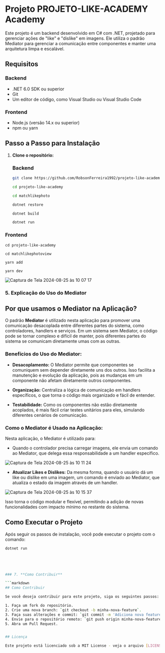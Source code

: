 # Projeto PROJETO-LIKE-ACADEMY Academy

Este projeto é um backend desenvolvido em C# com .NET, projetado para gerenciar ações de "like" e "dislike" em imagens. Ele utiliza o padrão Mediator para gerenciar a comunicação entre componentes e manter uma arquitetura limpa e escalável.


## Requisitos

### Backend
- .NET 6.0 SDK ou superior
- Git
- Um editor de código, como Visual Studio ou Visual Studio Code

### Frontend
- Node.js (versão 14.x ou superior)
- npm ou yarn


## Passo a Passo para Instalação 

1. **Clone o repositório:**

    ### Backend

   ```bash
   git clone https://github.com/RobsonFerreira1992/projeto-like-academy.git

   cd projeto-like-academy

   cd matchlikephoto

   dotnet restore

   dotnet build

   dotnet run

### Frontend
    cd projeto-like-academy

    cd matchlikephotoview

    yarn add

    yarn dev

![Captura de Tela 2024-08-25 às 10 07 17](https://github.com/user-attachments/assets/69351e8e-c9f3-40d8-bfa1-e2dbb520f085)


 ### 5. Explicação do Uso do Mediator


## Por que usamos o Mediator na Aplicação?

O padrão **Mediator** é utilizado nesta aplicação para promover uma comunicação desacoplada entre diferentes partes do sistema, como controladores, handlers e serviços. Em um sistema sem Mediator, o código pode se tornar complexo e difícil de manter, pois diferentes partes do sistema se comunicam diretamente umas com as outras.

### Benefícios do Uso do Mediator:

- **Desacoplamento:** O Mediator permite que componentes se comuniquem sem depender diretamente uns dos outros. Isso facilita a manutenção e evolução da aplicação, pois as mudanças em um componente não afetam diretamente outros componentes.

- **Organização:** Centraliza a lógica de comunicação em handlers específicos, o que torna o código mais organizado e fácil de entender.

- **Testabilidade:** Como os componentes não estão diretamente acoplados, é mais fácil criar testes unitários para eles, simulando diferentes cenários de comunicação.

### Como o Mediator é Usado na Aplicação:

Nesta aplicação, o Mediator é utilizado para:
-  Quando o controlador precisa carregar imagens, ele envia um comando ao Mediator, que delega essa responsabilidade a um handler específico.

![Captura de Tela 2024-08-25 às 10 11 24](https://github.com/user-attachments/assets/31d8793b-d43e-4591-a455-9150c061ec64)


- **Atualizar Likes e Dislikes:** Da mesma forma, quando o usuário dá um like ou dislike em uma imagem, um comando é enviado ao Mediator, que atualiza o estado da imagem através de um handler.

![Captura de Tela 2024-08-25 às 10 15 37](https://github.com/user-attachments/assets/8ded2274-9e9a-413c-9290-b2faf6af464a)


Isso torna o código modular e flexível, permitindo a adição de novas funcionalidades com impacto mínimo no restante do sistema.
## Como Executar o Projeto

Após seguir os passos de instalação, você pode executar o projeto com o comando:

```bash
dotnet run





### 7. **Como Contribuir**

```markdown
## Como Contribuir

Se você deseja contribuir para este projeto, siga os seguintes passos:

1. Faça um fork do repositório.
2. Crie uma nova branch: `git checkout -b minha-nova-feature`.
3. Faça suas alterações e commit: `git commit -m 'Adiciona nova feature'`.
4. Envie para o repositório remoto: `git push origin minha-nova-feature`.
5. Abra um Pull Request.


## Licença

Este projeto está licenciado sob a MIT License - veja o arquivo [LICENSE](LICENSE) para mais detalhes.
